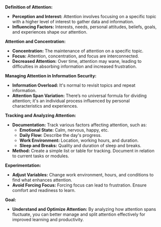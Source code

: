 **Definition of Attention:**
- **Perception and Interest:** Attention involves focusing on a specific topic with a higher level of interest to gather data and information.
- **Influencing Factors:** Interests, needs, personal attitudes, beliefs, goals, and experiences shape our attention.

**Attention and Concentration:**
- **Concentration:** The maintenance of attention on a specific topic.
- **Focus:** Attention, concentration, and focus are interconnected.
- **Decreased Attention:** Over time, attention may wane, leading to difficulties in absorbing information and increased frustration.

**Managing Attention in Information Security:**
- **Information Overload:** It's normal to revisit topics and repeat information.
- **Attention Span Variation:** There’s no universal formula for dividing attention; it's an individual process influenced by personal characteristics and experiences.

**Tracking and Analyzing Attention:**
- **Documentation:** Track various factors affecting attention, such as:
    - **Emotional State:** Calm, nervous, happy, etc.
    - **Daily Flow:** Describe the day's progress.
    - **Work Environment:** Location, working hours, and duration.
    - **Sleep and Breaks:** Quality and duration of sleep and breaks.
- **Method:** Create a simple list or table for tracking. Document in relation to current tasks or modules.

**Experimentation:**
- **Adjust Variables:** Change work environment, hours, and conditions to find what enhances attention.
- **Avoid Forcing Focus:** Forcing focus can lead to frustration. Ensure comfort and readiness to learn.

**Goal:**
- **Understand and Optimize Attention:** By analyzing how attention spans fluctuate, you can better manage and split attention effectively for improved learning and productivity.